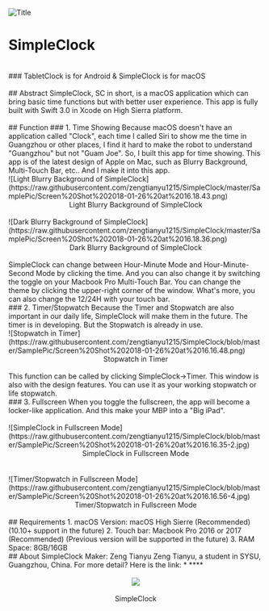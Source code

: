 ![Title](https://raw.githubusercontent.com/zengtianyu1215/SimpleClock/master/SamplePic/Screen%20Shot%202018-01-26%20at%2016.25.36-7.jpg)
# SimpleClock
<br>
### TabletClock is for Android & SimpleClock is for macOS
<br>
<br>
## Abstract
SimpleClock, SC in short, is a macOS application which can bring basic time functions but with better user experience. This app is fully built with Swift 3.0 in Xcode on High Sierra platform. 
<br>
<br>
## Function
### 1. Time Showing
Because macOS doesn't have an application called "Clock", each time I called Siri to show me the time in Guangzhou or other places, I find it hard to make the robot to understand "Guangzhou" but not "Guam Joe". So, I built this app for time showing.
This app is of the latest design of Apple on Mac, such as Blurry Background, Multi-Touch Bar, etc.. And I make it into this app.
<br>
![Light Blurry Background of SimpleClock](https://raw.githubusercontent.com/zengtianyu1215/SimpleClock/master/SamplePic/Screen%20Shot%202018-01-26%20at%2016.18.43.png)
<center>Light Blurry Background of SimpleClock</center>
<br>
![Dark Blurry Background of SimpleClock](https://raw.githubusercontent.com/zengtianyu1215/SimpleClock/master/SamplePic/Screen%20Shot%202018-01-26%20at%2016.18.36.png)
<br>
<center>Dark Blurry Background of SimpleClock</center>
<br>
SimpleClock can change between Hour-Minute Mode and Hour-Minute-Second Mode by clicking the time. And you can also change it by switching the toggle on your Macbook Pro Multi-Touch Bar. You can change the theme by clicking the upper-right corner of the window. What's more, you can also change the 12/24H with your touch bar.
<br>
### 2. Timer/Stopwatch
Because the Timer and Stopwatch are also important in our daily life, SimpleClock will make them in the future. The timer is in developing. But the Stopwatch is already in use. 
<br>
![Stopwatch in Timer](https://raw.githubusercontent.com/zengtianyu1215/SimpleClock/blob/master/SamplePic/Screen%20Shot%202018-01-26%20at%2016.16.48.png)
<br>
<center>Stopwatch in Timer</center>
<br>
This function can be called by clicking SimpleClock->Timer. This window is also with the design features. You can use it as your working stopwatch or life stopwatch.
<br>
### 3. Fullscreen
When you toggle the fullscreen, the app will become a locker-like application. And this make your MBP into a "Big iPad".
<br>
<br>
![SimpleClock in Fullscreen Mode](https://raw.githubusercontent.com/zengtianyu1215/SimpleClock/blob/master/SamplePic/Screen%20Shot%202018-01-26%20at%2016.16.35-2.jpg)
<br>
<center>SimpleClock in Fullscreen Mode</center>
<br>
<br>
![Timer/Stopwatch in Fullscreen Mode](https://raw.githubusercontent.com/zengtianyu1215/SimpleClock/blob/master/SamplePic/Screen%20Shot%202018-01-26%20at%2016.16.56-4.jpg)
<br>
<center>Timer/Stopwatch in Fullscreen Mode</center>
<br>
## Requirements
1. macOS Version: macOS High Sierre (Recommended) (10.10+ support in the future)
2. Touch bar: Macbook Pro 2016 or 2017 (Recommended) (Previous version will be supported in the future)
3. RAM Space: 8GB/16GB
<br>
## About SimpleClock Maker: Zeng Tianyu
Zeng Tianyu, a student in SYSU, Guangzhou, China. For more detail? Here is the link:
* **<https://zengtianyu1215.github.io/Zengtianyu.io/>**
<br>
<br>
<div style="text-align:center"><img src ="https://raw.githubusercontent.com/zengtianyu1215/SimpleClock/master/icon.png" /></div>
<br>
<center>SimpleClock</center>
<br>

